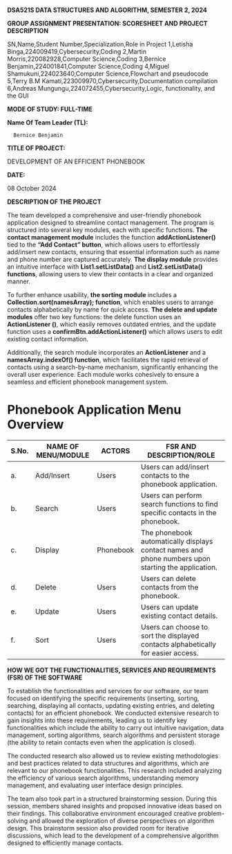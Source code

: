   **DSA521S DATA STRUCTURES AND ALGORITHM, SEMESTER 2, 2024**

**GROUP ASSIGNMENT PRESENTATION: SCORESHEET AND PROJECT DESCRIPTION**


SN,Name,Student Number,Specialization,Role in Project
1,Letisha Binga,224009419,Cybersecurity,Coding
2,Martin Morris,220082928,Computer Science,Coding
3,Bernice Benjamin,224001841,Computer Science,Coding
4,Miguel Shamukuni,224023640,Computer Science,Flowchart and pseudocode
5,Terry B.M Kamati,223009970,Cybersecurity,Documentation compilation
6,Andreas Mungungu,224072455,Cybersecurity,Logic, functionality, and the GUI

**MODE OF STUDY:    FULL-TIME**    


  
  **Name Of Team Leader (TL):**

      Bernice Benjamin 

 
  
  
  **TITLE OF PROJECT:** 

DEVELOPMENT OF AN EFFICIENT PHONEBOOK 

 
  
  **DATE:**  

 08 October 2024
 


**DESCRIPTION OF THE PROJECT**


The team developed a comprehensive and user-friendly phonebook application designed to streamline contact management.
The program is structured into several key modules, each with specific functions.
**The contact management module** includes the function **addActionListener()** tied to the **“Add Contact” button**, which allows users to effortlessly add/insert new contacts, ensuring that essential information such as name and phone number are captured accurately. 
**The display module** provides an intuitive interface with **List1.setListData()** and **List2.setListData() functions**, allowing users to view their contacts in a clear and organized manner. 

To further enhance usability, **the sorting module** includes a **Collection.sort(namesArray); function**, which enables users to arrange contacts alphabetically by name for quick access.
**The delete and update modules** offer two key functions: the delete function uses an **ActionListener ()**, which easily removes outdated entries, and the update function uses a **confirmBtn.addActionListener()** which allows users to edit existing contact information.

Additionally, the search module incorporates an **ActionListener** and a **namesArray.indexOf() function**, which facilitates the rapid retrieval of contacts using a search-by-name mechanism, significantly enhancing the overall user experience.
Each module works cohesively to ensure a seamless and efficient phonebook management system. 

# Phonebook Application Menu Overview

| S.No. | NAME OF MENU/MODULE | ACTORS | FSR AND DESCRIPTION/ROLE |
|-------|----------------------|--------|---------------------------|
| a.    | Add/Insert           | Users  | Users can add/insert contacts to the phonebook application. |
| b.    | Search               | Users  | Users can perform search functions to find specific contacts in the phonebook. |
| c.    | Display              | Phonebook | The phonebook automatically displays contact names and phone numbers upon starting the application. |
| d.    | Delete               | Users  | Users can delete contacts from the phonebook. |
| e.    | Update               | Users  | Users can update existing contact details. |
| f.    | Sort                 | Users  | Users can choose to sort the displayed contacts alphabetically for easier access. |

**HOW WE GOT THE FUNCTIONALITIES, SERVICES AND REQUIREMENTS (FSR) OF THE SOFTWARE**

To establish the functionalities and services for our software, our team focused on identifying the specific requirements (inserting, sorting, searching, displaying all contacts, updating existing entries, and deleting contacts) for an efficient phonebook. 
We conducted extensive research to gain insights into these requirements, leading us to identify key functionalities which include the ability to carry out intuitive navigation, data management, sorting algorithms, search algorithms and persistent storage (the ability to retain contacts even when the application is closed). 

The conducted research also allowed us to review existing methodologies and best practices related to data structures and algorithms, which are relevant to our phonebook functionalities. This research included analyzing the efficiency of various search algorithms, understanding memory management, and evaluating user interface design principles. 
 
The team also took part in a structured brainstorming session. During this session, members shared insights and proposed innovative ideas based on their findings.
This collaborative environment encouraged creative problem-solving and allowed the exploration of diverse perspectives on algorithm design.
This brainstorm session also provided room for iterative discussions, which lead to the development of a comprehensive algorithm designed to efficiently manage contacts.
